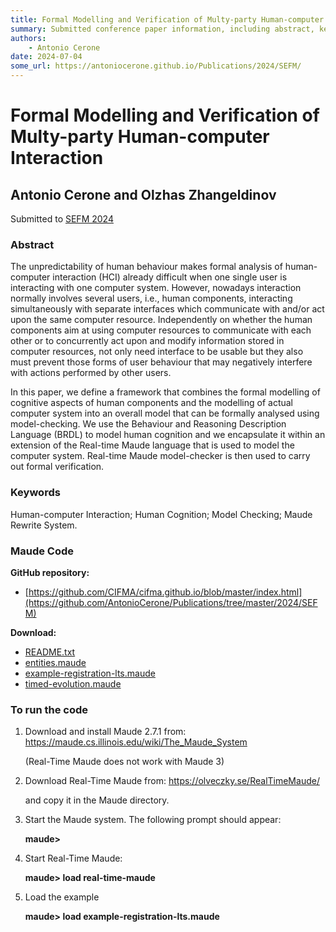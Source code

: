 ```yaml
---
title: Formal Modelling and Verification of Multy-party Human-computer Interaction
summary: Submitted conference paper information, including abstract, keywords and links to the code.
authors:
    - Antonio Cerone
date: 2024-07-04
some_url: https://antoniocerone.github.io/Publications/2024/SEFM/
---
```

# Formal Modelling and Verification of Multy-party Human-computer Interaction
## Antonio Cerone and Olzhas Zhangeldinov
Submitted to [SEFM 2024](https://sefm-conference.github.io/2024/)
### Abstract
The unpredictability of human behaviour makes formal analysis of human-computer interaction (HCI)
already difficult when one single user is interacting with one computer system.
However, nowadays interaction normally involves several users, i.e., human components, interacting
simultaneously with separate interfaces which communicate with and/or act upon the same computer resource.
Independently on whether the human components aim at using computer resources to communicate with each
other or to concurrently act upon and modify information stored in  computer resources, not only need
interface to be usable but they also must prevent those forms of user behaviour that may negatively
interfere with actions performed by other users.

In this paper, we define a framework that combines the formal modelling of cognitive aspects of human
components and the modelling of actual computer system into an overall model that can be formally analysed
using model-checking.
We use the Behaviour and Reasoning Description Language (BRDL) to model human cognition and we encapsulate
it within an extension of the Real-time Maude language that is used to model the computer system.
Real-time Maude model-checker is then used to carry out formal verification.
### Keywords
Human-computer Interaction; Human Cognition; Model Checking; Maude Rewrite System.
### Maude Code
**GitHub repository:**
* [https://github.com/CIFMA/cifma.github.io/blob/master/index.html](https://github.com/AntonioCerone/Publications/tree/master/2024/SEFM)

**Download:**
* [README.txt](README.txt)
* [entities.maude](entities.maude)
* [example-registration-lts.maude](example-registration-lts.maude)
* [timed-evolution.maude](timed-evolution.maude)

### To run the code

1. Download and install Maude 2.7.1 from: https://maude.cs.illinois.edu/wiki/The_Maude_System

   (Real-Time Maude does not work with Maude 3)

2. Download Real-Time Maude from: https://olveczky.se/RealTimeMaude/

   and copy it in the Maude directory.

3. Start the Maude system. The following prompt should appear:

   **maude>**
4. Start Real-Time Maude:
   
   **maude> load real-time-maude**
   
5. Load the example

   **maude> load example-registration-lts.maude**
